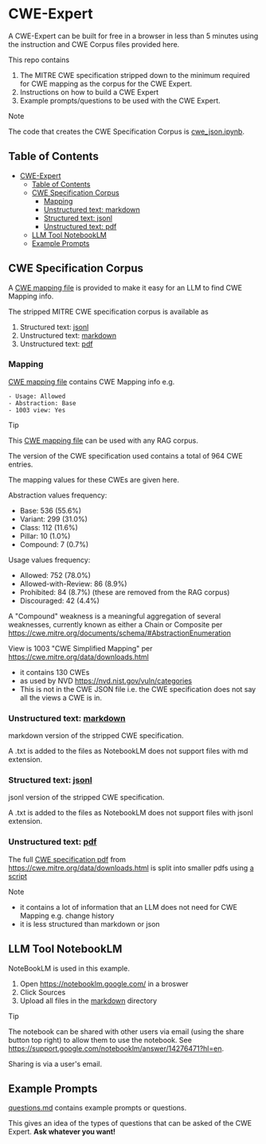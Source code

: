 # CWE-Expert

A CWE-Expert can be built for free in a browser in less than 5 minutes using the instruction and CWE Corpus files provided here.

This repo contains

1. The MITRE CWE specification stripped down to the minimum required for CWE mapping as the corpus for the CWE Expert.
2. Instructions on how to build a CWE Expert
3. Example prompts/questions to be used with the CWE Expert.

> [!NOTE]
> The code that creates the CWE Specification Corpus is [cwe_json.ipynb](./cwe_json.ipynb).



## Table of Contents
- [CWE-Expert](#cwe-expert)
  - [Table of Contents](#table-of-contents)
  - [CWE Specification Corpus](#cwe-specification-corpus)
    - [Mapping](#mapping)
    - [Unstructured text: markdown](#unstructured-text-markdown)
    - [Structured text: jsonl](#structured-text-jsonl)
    - [Unstructured text: pdf](#unstructured-text-pdf)
  - [LLM Tool NotebookLM](#llm-tool-notebooklm)
  - [Example Prompts](#example-prompts)




## CWE Specification Corpus

A [CWE mapping file](CWE_corpus/markdown/cwe_mappings.md.txt) is provided to make it easy for an LLM to find CWE Mapping info. 


The stripped MITRE CWE specification corpus is available as
1. Structured text: [jsonl](./CWE_corpus/jsonl)
2. Unstructured text: [markdown](./CWE_corpus/markdown)
3. Unstructured text: [pdf](.CWE_corpus/pdf)


### Mapping

[CWE mapping file](CWE_corpus/markdown/cwe_mappings.md.txt) contains CWE Mapping info e.g. 
````
- Usage: Allowed
- Abstraction: Base
- 1003 view: Yes
````

> [!TIP]
> This [CWE mapping file](CWE_corpus/markdown/cwe_mappings.md.txt) can be used with any RAG corpus.


The version of the CWE specification used contains a total of 964 CWE entries.

The mapping values for these CWEs are given here.

Abstraction values frequency:
- Base: 536 (55.6%)
- Variant: 299 (31.0%)
- Class: 112 (11.6%)
- Pillar: 10 (1.0%)
- Compound: 7 (0.7%)

Usage values frequency:
- Allowed: 752 (78.0%)
- Allowed-with-Review: 86 (8.9%)
- Prohibited: 84 (8.7%) (these are removed from the RAG corpus)
- Discouraged: 42 (4.4%)

 A "Compound" weakness is a meaningful aggregation of several weaknesses, currently known as either a Chain or Composite per https://cwe.mitre.org/documents/schema/#AbstractionEnumeration


View is 1003 "CWE Simplified Mapping" per https://cwe.mitre.org/data/downloads.html
- it contains 130 CWEs
- as used by NVD https://nvd.nist.gov/vuln/categories
- This is not in the CWE JSON file i.e. the CWE specification does not say all the views a CWE is in.



### Unstructured text: [markdown](./CWE_corpus/markdown)

markdown version of the stripped CWE specification.

A .txt is added to the files as NotebookLM does not support files with md extension.


### Structured text: [jsonl](./CWE_corpus/jsonl)

jsonl version of the stripped CWE specification.

A .txt is added to the files as NotebookLM does not support files with jsonl extension.


### Unstructured text: [pdf](./pdf)

The full [CWE specification pdf](https://cwe.mitre.org/data/published/cwe_latest.pdf) from https://cwe.mitre.org/data/downloads.html is split into smaller pdfs using [a script](./pdfsplit.sh)

> [!NOTE]
> - it contains a lot of information that an LLM does not need for CWE Mapping e.g. change history
> - it is less structured than markdown or json



## LLM Tool NotebookLM

NoteBookLM is used in this example.

1. Open https://notebooklm.google.com/ in a broswer
2. Click Sources
3. Upload all files in the [markdown](./CWE_corpus/markdown) directory


> [!TIP]
> The notebook can be shared with other users via email (using the share button top right) to allow them to use the notebook. See https://support.google.com/notebooklm/answer/14276471?hl=en.
> 
> Sharing is via a user's email.




## Example Prompts

[questions.md](prompts/questions.md) contains example prompts or questions.

This gives an idea of the types of questions that can be asked of the CWE Expert. **Ask whatever you want!**
